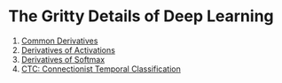 # The Gritty Details of Deep Learning

1. [Common Derivatives](https://github.com/wangkuiyi/deeplearning/blob/develop/pdf/Derivatives.pdf)
1. [Derivatives of Activations](https://github.com/wangkuiyi/deeplearning/blob/develop/pdf/Derivatives-of-Activations.pdf)
1. [Derivatives of Softmax](https://github.com/wangkuiyi/deeplearning/blob/develop/pdf/Derivatives-of-Softmax.pdf)
1. [CTC: Connectionist Temporal Classification](https://github.com/wangkuiyi/deeplearning/blob/develop/pdf/CTC.pdf)
